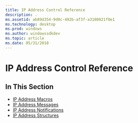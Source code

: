 ```yaml
---
title: IP Address Control Reference
description: .
ms.assetid: ab89d354-9d0c-492b-af3f-a3180821f0e1
ms.technology: desktop
ms.prod: windows
ms.author: windowssdkdev
ms.topic: article
ms.date: 05/31/2018
---
```


# IP Address Control Reference

## In This Section

-   [IP Address Macros](bumper-ip-address-control-reference-macros.md)
-   [IP Address Messages](bumper-ip-address-control-reference-messages.md)
-   [IP Address Notifications](bumper-ip-address-control-reference-notifications.md)
-   [IP Address Structures](bumper-ip-address-control-reference-structures.md)

 

 




